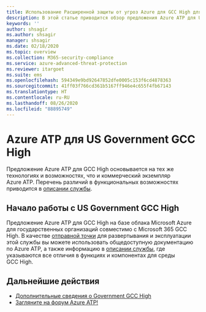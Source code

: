 ```yaml
---
title: Использование Расширенной защиты от угроз Azure для GCC High для государственных организаций США
description: В этой статье приводится обзор предложения Azure ATP для US Government GCC High.
keywords: ''
author: shsagir
ms.author: shsagir
manager: shsagir
ms.date: 02/18/2020
ms.topic: overview
ms.collection: M365-security-compliance
ms.service: azure-advanced-threat-protection
ms.reviewer: itargoet
ms.suite: ems
ms.openlocfilehash: 594349e9bd92647852dfe0005c153f6cd4878363
ms.sourcegitcommit: 41ff03f766cd361b5167ff946e4c655f4fb67143
ms.translationtype: HT
ms.contentlocale: ru-RU
ms.lasthandoff: 08/26/2020
ms.locfileid: "88895749"
---
```

# <a name="azure-atp-for-us-government-gcc-high"></a>Azure ATP для US Government GCC High

Предложение Azure ATP для GCC High основывается на тех же технологиях и возможностях, что и коммерческий экземпляр Azure ATP. Перечень различий в функциональных возможностях приводится в [описании службы](/enterprise-mobility-security/solutions/ems-azure-atp-govt-service-description).

## <a name="get-started-with-us-government-gcc-high"></a>Начало работы с US Government GCC High

Предложение Azure ATP для GCC High на базе облака Microsoft Azure для государственных организаций совместимо с Microsoft 365 GCC High. В качестве [отправной точки](install-atp-step1.md) для развертывания и эксплуатации этой службы вы можете использовать общедоступную документацию по Azure ATP, а также информацию в [описании службы](/enterprise-mobility-security/solutions/ems-azure-atp-govt-service-description), где указываются все отличия в функциях и компонентах для среды GCC High.  

## <a name="next-steps"></a>Дальнейшие действия

- [Дополнительные сведения о Government GCC High](/enterprise-mobility-security/solutions/ems-azure-atp-govt-service-description)
- [Загляните на форум Azure ATP!](https://aka.ms/azureatpcommunity)
